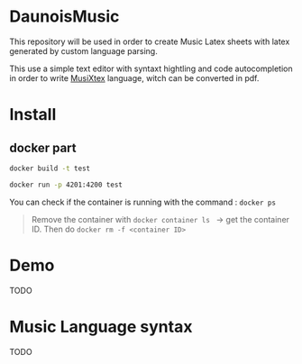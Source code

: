 # DaunoisMusic
This repository will be used in order to create Music Latex sheets with latex generated by custom language parsing.



This use a simple text editor with syntaxt hightling and code autocompletion in order to write [MusiXtex](https://ctan.org/pkg/musixtex) language, witch can be converted in pdf.

# Install

## docker part

```sh
docker build -t test

docker run -p 4201:4200 test
```

You can check if the container is running with the command : ```docker ps```

> Remove the container with ```docker container ls ``` -> get the container ID.
> Then do ```docker rm -f <container ID>```

# Demo

TODO

# Music Language syntax

TODO
